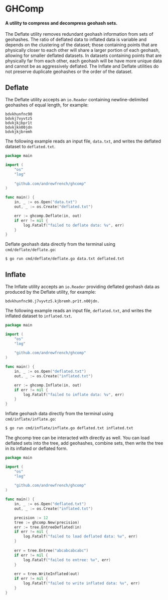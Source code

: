 GHComp
======

#### A utility to compress and decompress geohash sets.

The Deflate utility removes redundant geohash information from sets of geohashes. The ratio of deflated data to inflated data is variable and depends on the clustering of the dataset; those containing points that are physically closer to each other will share a larger portion of each geohash, allowing for smaller deflated datasets. In datasets containing points that are physically far from each other, each geohash will be have more unique data and cannot be as aggressively deflated. The Inflate and Deflate utilities do not preserve duplicate geohashes or the order of the dataset.

## Deflate

The Deflate utility accepts an `io.Reader` containing newline-delimited geohashes of equal length, for example:

```
bdvkhunfnc90
bdvkj7vyvtz5
bdvkjkjbpr1t
bdvkjkn00jdn
bdvkjkjbremh
```

The following example reads an input file, `data.txt`, and writes the deflated dataset to `deflated.txt`.

```go
package main

import (
	"os"
	"log"
	
	"github.com/andrewfrench/ghcomp"
)

func main() {
	in, _ := os.Open("data.txt")
	out, _ := os.Create("deflated.txt")

	err := ghcomp.Deflate(in, out)
	if err != nil {
		log.Fatalf("failed to deflate data: %v", err)
	}
}
```

Deflate geohash data directly from the terminal using `cmd/deflate/deflate.go`:

```bash
$ go run cmd/deflate/deflate.go data.txt deflated.txt
```

## Inflate

The Inflate utility accepts an `io.Reader` providing deflated geohash data as produced by the Deflate utility, for example:

```
bdvkhunfnc90.j7vyvtz5.kjbremh.pr1t.n00jdn.
```

The following example reads an input file, `deflated.txt`, and writes the inflated dataset to `inflated.txt`.

```go
package main

import (
	"os"
	"log"
	
	"github.com/andrewfrench/ghcomp"
)

func main() {
	in, _ := os.Open("deflated.txt")
	out, _ := os.Create("inflated.txt")

	err := ghcomp.Inflate(in, out)
	if err != nil {
		log.Fatalf("failed to inflate data: %v", err)
	}
}
```

Inflate geohash data directly from the terminal using `cmd/inflate/inflate.go`:

```bash
$ go run cmd/inflate/inflate.go deflated.txt inflated.txt
```

The ghcomp tree can be interacted with directly as well. You can load deflated sets into the tree, add geohashes, combine sets, then write the tree in its inflated or deflated form.
```go
package main

import (
	"os"
	"log"
	
	"github.com/andrewfrench/ghcomp"
)

func main() {
	in, _ := os.Open("deflated.txt")
	out, _ := os.Create("inflated.txt")

	precision := 12
	tree := ghcomp.New(precision)
	err := tree.EntreeDeflated(in)
	if err != nil {
		log.Fatalf("failed to load deflated data: %v", err)
    }
	
	err = tree.Entree("abcabcabcabc")
	if err != nil {
		log.Fatalf("failed to entree: %v", err)
    }
	
	err = tree.WriteInflated(out)
	if err != nil {
		log.Fatalf("failed to write inflated data: %v", err)
	}
}
```